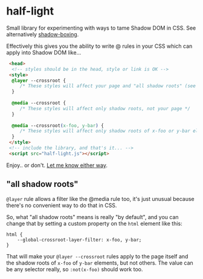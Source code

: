 # half-light
Small library for experimenting with ways to tame Shadow DOM in CSS.  See alternatively [shadow-boxing](https://github.com/bkardell/shadow-boxing).

Effectively this gives you the ability to write @ rules in your CSS which can apply into Shadow DOM like...

```html
 <head>
  <!-- styles should be in the head, style or link is OK -->
 <style>
  @layer --crossroot {
     /* These styles will affect your page and "all shadow roots" (see section below) */
  }
  
  @media --crossroot {
     /* These styles will affect only shadow roots, not your page */
  }
  
  @media --crossroot(x-foo, y-bar) {
     /* These styles will affect only shadow roots of x-foo or y-bar elements, not your page */
  }
 </style>
 <!-- include the library, and that's it... -->
 <script src="half-light.js"></script>
```

Enjoy.. or don't.  [Let me know either way](https://github.com/bkardell/half-light).

## "all shadow roots"
`@layer` rule allows a filter like the @media rule too, it's just unusual because there's no convenient way to do that in CSS.

So, what "all shadow roots" means is really "by default", and you can change that by setting a custom property on the `html` element like this:
```
html {
	--global-crossroot-layer-filter: x-foo, y-bar;
}
```

That will make your `@layer --crossroot` rules apply to the page itself and the shadow roots of `x-foo` of `y-bar` elements, but not others. 
The value can be any selector really, so `:not(x-foo)` should work too.
 

